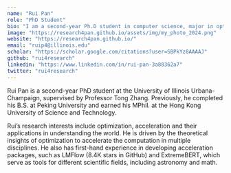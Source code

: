 ```yaml
---
name: "Rui Pan"
role: "PhD Student"
bio: "I am a second-year Ph.D student in computer science, major in optimization and large language model training."
image: "https://research4pan.github.io/assets/img/my_photo_2024.png"
website: "https://research4pan.github.io/"
email: "ruip4@illinois.edu"
scholar: "https://scholar.google.com/citations?user=SBPkYz8AAAAJ"
github: "rui4research"
linkedin: "https://www.linkedin.com/in/rui-pan-3a88362a7"
twitter: "rui4research"
---
```


Rui Pan is a second-year PhD student at the University of Illinois Urbana-Champaign, supervised by Professor Tong Zhang. Previously, he completed his B.S. at Peking University and earned his MPhil. at the Hong Kong University of Science and Technology.

Rui’s research interests include optimization, acceleration and their applications in understanding the world. He is driven by the theoretical insights of optimization to accelerate the computation in multiple disciplines. He also has first-hand experience in developing acceleration packages, such as LMFlow (8.4K stars in GitHub) and ExtremeBERT, which serve as tools for different scientific fields, including astronomy and math.
